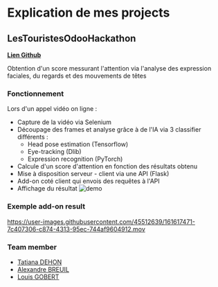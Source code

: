 # Explication de mes projects

## LesTouristesOdooHackathon
[**Lien Github**](https://github.com/Xander-Br/LesTouristesOdooHackathon/tree/ai)

Obtention d'un score messurant l'attention via l'analyse des expression faciales, du regards  et des mouvements de têtes

### Fonctionnement

Lors d'un appel vidéo on ligne :
- Capture de la vidéo via Selenium
- Découpage des frames et analyse grâce à de l'IA via 3 classifier différents : 
  -  Head pose estimation (Tensorflow)
  -  Eye-tracking (Dlib)
  -  Expression recognition (PyTorch)
-  Calcule d'un score d'attention en fonction des résultats obtenu
-  Mise à disposition serveur - client via une API (Flask)
-  Add-on coté client qui envois des requêtes à l'API
-  Affichage du résultat 
![demo](https://user-images.githubusercontent.com/45512639/161614897-4db6b87a-c7e7-4ef7-9c36-add1afa52178.png)


### Exemple add-on result

https://user-images.githubusercontent.com/45512639/161617471-7c407306-c874-4313-95ec-744af9604912.mov

### Team member

- [Tatiana DEHON](https://www.linkedin.com/in/tatiana-dehon-62ba43198/)
- [Alexandre BREUIL](https://www.linkedin.com/in/alexandre-breuil-2003/)
- [Louis GOBERT](https://www.linkedin.com/in/louis-gobert-889a2314b/)
